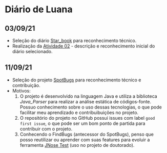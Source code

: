 # Diário de Luana

## 03/09/21

* Seleção do diário [Star_book](https://github.com/hashirshoaeb/star_book) para reconhecimento técnico.
* Realização da [Atividade 02](https://github.com/mate28-ic-ufba/turma-20212/blob/main/atividade01/luana.md) - descrição e reconhecimento inicial do diário selecionado.


## 11/09/21
* Seleção do projeto [SpotBugs](https://awesomeopensource.com/project/spotbugs/spotbugs) para reconhecimento técnico e contribuição.
* Motivos: 
  1. O projeto é desenvolvido na linguagem Java e utiliza a biblioteca _Java_Parser_ para realizar a análise estática de códigos-fonte. Possuo conhecimento sobre o uso dessas tecnologias, o que pode facilitar meu aprendizado e contribuibuições no projeto. 
  2. O repositório do projeto no GitHub possui issues com label `good first issue`, o que pode ser um bom ponto de partida para contribuir com o projeto.
  3. Conhecendo o FindBugs (antecessor do SpotBugs), penso que posso reutilizar ou aprender com suas features para evoluir a ferramenta [JNose Test](https://github.com/arieslab/jnose) (uso no projeto de doutorado).      


